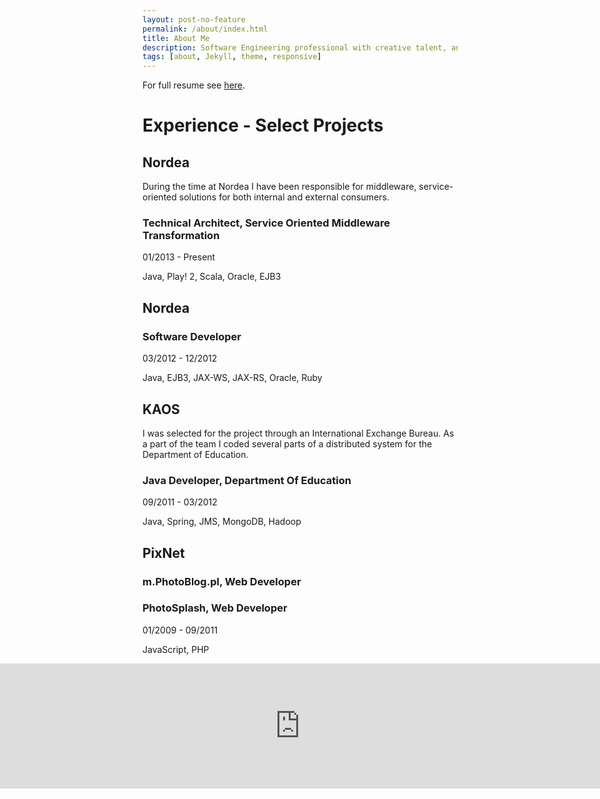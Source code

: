 ```yaml
---
layout: post-no-feature
permalink: /about/index.html
title: About Me 
description: Software Engineering professional with creative talent, analytical abilities, great people skills and passion. Appreciated team worker and eager to work in new technologies new-experience-seeker. Always paying attention to detail open-source enthusiast and commiter. 
tags: [about, Jekyll, theme, responsive]
---
```


For full resume see [here](/resume).

# Experience - Select Projects

## Nordea

During the time at Nordea I have been responsible for middleware, service-oriented solutions for both internal and external consumers.

### Technical Architect, Service Oriented Middleware Transformation

01/2013 - Present

Java, Play! 2, Scala, Oracle, EJB3

## Nordea

### Software Developer 

03/2012 - 12/2012

Java, EJB3, JAX-WS, JAX-RS, Oracle, Ruby

## KAOS

I was selected for the project through an International Exchange Bureau. As a part of the team I coded several parts of a distributed system for the Department of Education.

### Java Developer, Department Of Education 

09/2011 - 03/2012

Java, Spring, JMS, MongoDB, Hadoop

## PixNet 

### m.PhotoBlog.pl, Web Developer 

### PhotoSplash, Web Developer 

01/2009 - 09/2011

JavaScript, PHP

<iframe src="https://www.google.com/maps/embed?pb=!1m14!1m12!1m3!1d74392.56367279601!2d18.688529099999997!3d54.36108734999999!2m3!1f0!2f0!3f0!3m2!1i1024!2i768!4f13.1!5e0!3m2!1sen!2s!4v1390165714891" width="1920" height="200" frameborder="0" style="border:0;position:absolute;width:100%;height:200px;left:0;-webkit-filter: grayscale(100%);-moz-filter: grayscale(100%);filter: grayscale(100%);"></iframe>